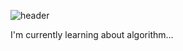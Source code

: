 ![header](https://capsule-render.vercel.app/api?type=soft&color=gradient&customColorList=1&height=300&section=header&text=capsule%20render&fontSize=90)

I'm currently learning about algorithm...